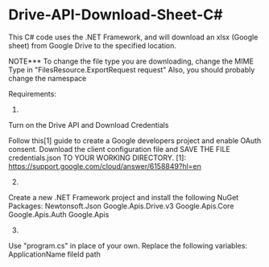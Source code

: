 # Drive-API-Download-Sheet-C#
This C# code uses the .NET Framework, and will download an xlsx (Google sheet) from Google Drive to the specified location.

NOTE*** To change the file type you are downloading, change the MIME Type in "FilesResource.ExportRequest request"
Also, you should probably change the namespace

Requirements:

1.
Turn on the Drive API and Download Credentials

Follow this[1] guide to create a Google developers project and enable OAuth consent.
Download the client configuration file and SAVE THE FILE credentials.json TO YOUR WORKING DIRECTORY.
[1]: https://support.google.com/cloud/answer/6158849?hl=en

2.
Create a new .NET Framework project and install the following NuGet Packages:
Newtonsoft.Json
Google.Apis.Drive.v3
Google.Apis.Core
Google.Apis.Auth
Google.Apis

3.
Use "program.cs" in place of your own. 
Replace the following variables:
ApplicationName
fileId
path
